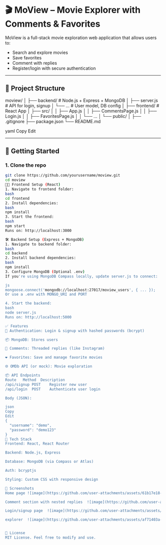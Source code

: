 # 🎬 MoView – Movie Explorer with Comments & Favorites

MoView is a full-stack movie exploration web application that allows users to:
- Search and explore movies
- Save favorites
- Comment with replies
- Register/login with secure authentication

---

## 📁 Project Structure

moview/
│
├── backend/ # Node.js + Express + MongoDB
│ ├── server.js # API for login, signup
│ └── ... # User model, DB config
│
├── frontend/ # React App
│ ├── src/
│ │ ├── App.js
│ │ ├── CommentsPage.js
│ │ ├── Login.js
│ │ ├── FavoritesPage.js
│ │ └── ...
│ └── public/
│
├── .gitignore
├── package.json
└── README.md

yaml
Copy
Edit

---

## 🚀 Getting Started

### 1. Clone the repo

```bash
git clone https://github.com/yourusername/moview.git
cd moview
🧑‍💻 Frontend Setup (React)
1. Navigate to frontend folder:
bash
cd frontend
2. Install dependencies:
bash
npm install
3. Start the frontend:
bash
npm start
Runs on: http://localhost:3000

🛠️ Backend Setup (Express + MongoDB)
1. Navigate to backend folder:
bash
cd backend
2. Install backend dependencies:
bash
npm install
3. Configure MongoDB (Optional .env)
If you're using MongoDB Compass locally, update server.js to connect:

js
mongoose.connect('mongodb://localhost:27017/moview_users', { ... });
Or use a .env with MONGO_URI and PORT

4. Start the backend:
bash
node server.js
Runs on: http://localhost:5000

✅ Features
🔐 Authentication: Login & signup with hashed passwords (bcrypt)

📦 MongoDB: Stores users

💬 Comments: Threaded replies (like Instagram)

❤️ Favorites: Save and manage favorite movies

🌐 OMDb API (or mock): Movie exploration

📦 API Endpoints
Route	Method	Description
/api/signup	POST	Register new user
/api/login	POST	Authenticate user login

Body (JSON):

json
Copy
Edit
{
  "username": "demo",
  "password": "demo123"
}
🔧 Tech Stack
Frontend: React, React Router

Backend: Node.js, Express

Database: MongoDB (via Compass or Atlas)

Auth: bcryptjs

Styling: Custom CSS with responsive design

📸 Screenshots
Home page ![image](https://github.com/user-attachments/assets/61b17e18-953f-4ade-8428-64ed9a4cc121)

Comment section with nested replies  ![image](https://github.com/user-attachments/assets/89f8e4f5-238b-4231-9b1e-ded8cc1a418c)

Login/signup page  ![image](https://github.com/user-attachments/assets/e0aa1c87-437d-49cf-954a-5d046f68ed8b)

explorer  ![image](https://github.com/user-attachments/assets/af71403a-de3e-4215-b28e-670280e32e23)


📝 License
MIT License. Feel free to modify and use.

